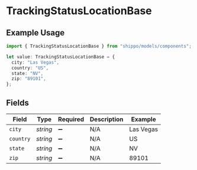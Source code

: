 # TrackingStatusLocationBase

## Example Usage

```typescript
import { TrackingStatusLocationBase } from "shippo/models/components";

let value: TrackingStatusLocationBase = {
  city: "Las Vegas",
  country: "US",
  state: "NV",
  zip: "89101",
};
```

## Fields

| Field              | Type               | Required           | Description        | Example            |
| ------------------ | ------------------ | ------------------ | ------------------ | ------------------ |
| `city`             | *string*           | :heavy_minus_sign: | N/A                | Las Vegas          |
| `country`          | *string*           | :heavy_minus_sign: | N/A                | US                 |
| `state`            | *string*           | :heavy_minus_sign: | N/A                | NV                 |
| `zip`              | *string*           | :heavy_minus_sign: | N/A                | 89101              |